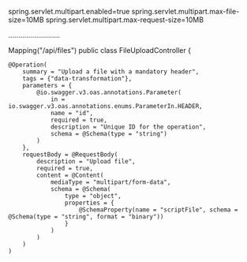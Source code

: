 spring.servlet.multipart.enabled=true
spring.servlet.multipart.max-file-size=10MB
spring.servlet.multipart.max-request-size=10MB


..........................


Mapping("/api/files")
public class FileUploadController {

    @Operation(
        summary = "Upload a file with a mandatory header",
        tags = {"data-transformation"},
        parameters = {
            @io.swagger.v3.oas.annotations.Parameter(
                in = io.swagger.v3.oas.annotations.enums.ParameterIn.HEADER,
                name = "id",
                required = true,
                description = "Unique ID for the operation",
                schema = @Schema(type = "string")
            )
        },
        requestBody = @RequestBody(
            description = "Upload file",
            required = true,
            content = @Content(
                mediaType = "multipart/form-data",
                schema = @Schema(
                    type = "object",
                    properties = {
                        @SchemaProperty(name = "scriptFile", schema = @Schema(type = "string", format = "binary"))
                    }
                )
            )
        )
    )
